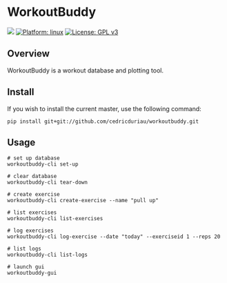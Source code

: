 # WorkoutBuddy

![](https://github.com/cedricduriau/workoutbuddy/workflows/Build/badge.svg?branch=master)
[![Platform: linux](https://img.shields.io/badge/Platform-linux-lightgrey.svg)](https://img.shields.io/badge/Platform-linux-lightgrey.svg)
[![License: GPL v3](https://img.shields.io/badge/License-GPLv3-blue.svg)](https://www.gnu.org/licenses/gpl-3.0)

## Overview

WorkoutBuddy is a workout database and plotting tool.

## Install

If you wish to install the current master, use the following command:

`pip install git+git://github.com/cedricduriau/workoutbuddy.git`

## Usage

```
# set up database
workoutbuddy-cli set-up

# clear database
workoutbuddy-cli tear-down

# create exercise
workoutbuddy-cli create-exercise --name "pull up"

# list exercises
workoutbuddy-cli list-exercises

# log exercises
workoutbuddy-cli log-exercise --date "today" --exerciseid 1 --reps 20

# list logs
workoutbuddy-cli list-logs

# launch gui
workoutbuddy-gui
```
